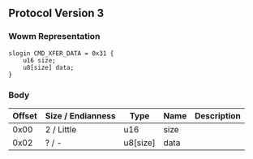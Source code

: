## Protocol Version 3

### Wowm Representation
```rust,ignore
slogin CMD_XFER_DATA = 0x31 {
    u16 size;    
    u8[size] data;    
}
```
### Body
| Offset | Size / Endianness | Type | Name | Description |
| ------ | ----------------- | ---- | ---- | ----------- |
| 0x00 | 2 / Little | u16 | size |  |
| 0x02 | ? / - | u8[size] | data |  |
